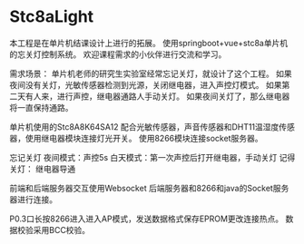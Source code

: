 # Stc8aLight
本工程是在单片机结课设计上进行的拓展。
使用springboot+vue+stc8a单片机的忘关灯控制系统。
欢迎课程需求的小伙伴进行交流和学习。

需求场景：
单片机老师的研究生实验室经常忘记关灯，就设计了这个工程。
如果夜间没有关灯，光敏传感器检测到光源，关闭继电器，进入声控灯模式。
如果第二天有人来，进行声控，继电器通路人手动关灯。
如果夜间关灯了，那么继电器将一直保持通路。

单片机使用的Stc8A8K64SA12
配合光敏传感器，声音传感器和DHT11温湿度传感器，使用继电器模块连接灯光开关。
使用8266模块连接socket服务器。

忘记关灯
夜间模式：声控5s
白天模式：第一次声控后打开继电器，手动关灯
记得关灯：
继电器导通

前端和后端服务器交互使用Websocket
后端服务器和8266和java的Socket服务器进行连接。

P0.3口长按8266进入进入AP模式，发送数据格式保存EPROM更改连接热点。
数据校验采用BCC校验。
